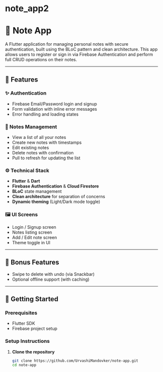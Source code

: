 # note_app2

# 📓 Note App

A Flutter application for managing personal notes with secure authentication, built using the BLoC pattern and clean architecture. This app allows users to register or sign in via Firebase Authentication and perform full CRUD operations on their notes.

---

## 🔐 Features

### ✨ Authentication
- Firebase Email/Password login and signup
- Form validation with inline error messages
- Error handling and loading states

### 📝 Notes Management
- View a list of all your notes
- Create new notes with timestamps
- Edit existing notes
- Delete notes with confirmation
- Pull to refresh for updating the list

### ⚙️ Technical Stack
- **Flutter** & **Dart**
- **Firebase Authentication** & **Cloud Firestore**
- **BLoC** state management
- **Clean architecture** for separation of concerns
- **Dynamic theming** (Light/Dark mode toggle)

### 🖼️ UI Screens
- Login / Signup screen
- Notes listing screen
- Add / Edit note screen
- Theme toggle in UI

---

## 🎁 Bonus Features
- Swipe to delete with undo (via Snackbar)
- Optional offline support (with caching)

---

## 🚀 Getting Started

### Prerequisites
- Flutter SDK
- Firebase project setup

### Setup Instructions

1. **Clone the repository**
   ```bash
   git clone https://github.com/UrvashiMandovker/note-app.git
   cd note-app
